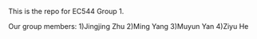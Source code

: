 This is the repo for EC544 Group 1.

Our group members:
1)Jingjing Zhu
2)Ming Yang
3)Muyun Yan
4)Ziyu He

